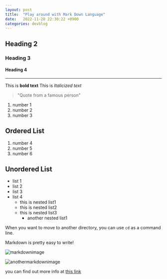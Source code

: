 ```yaml
---
layout: post
title:  "Play around with Mark Down Language"
date:   2022-11-28 22:30:22 +0900
categories: devblog
---
```


## Heading 2

### Heading 3

#### Heading 4

---

This is **bold text**
This is *Italicized text* 
> "Quote from a famous person"

1. number 1
2. number 2
3. number 3

## Ordered List

1. number 4
1. number 5
1. number 6

## Unordered List

- list 1
- list 2
- list 3
- list 4
  - this is nested list1
  - this is nested list2
  - this is nested list3
    - another nested list1

When you want to move to another directory, you can use `cd` as a command line.

Markdown is pretty easy to write!

![markdownimage](https://upload.wikimedia.org/wikipedia/commons/4/48/Markdown-mark.svg)

![anothermarkdownimage](https://kirkstrobeck.github.io/whatismarkdown.com/img/markdown.png)

you can find out more info at [this link](https://www.markdownguide.org/cheat-sheet/)